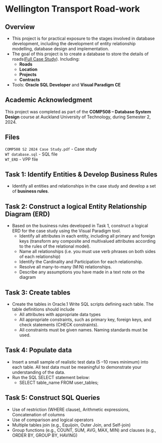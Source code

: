# Wellington Transport Road-work

## Overview
* This project is for practical exposure to the stages involved in database development, including the development of entity relationship modelling, database design and implementation.
* The goal of this project is to create a database to store the details of roads([Full Case Study](https://github.com/NguyenThuan-data/Database_schoolPro_1/blob/master/COMP508%20S2%202024%20Case%20Study.pdf)). Including:
    - **Roads**
    - **Location**
    - **Projects**
    - **Contracts**
* Tools: **Oracle SQL Developer** and **Visual Paradigm CE**

## Academic Acknowledgment
This project was completed as part of the **COMP508 – Database System Design** course at Auckland University of Technology, during Semester 2, 2024.

## Files
`COMP508 S2 2024 Case Study.pdf` - Case study  
`WT database.sql` - SQL file  
`WT_ERD` - VPP file  

## Task 1: Identify Entities & Develop Business Rules
- Identify all entities and relationships in the case study and develop a set of **business rules**.
## Task 2: Construct a logical Entity Relationship Diagram (ERD)
- Based on the business rules developed in Task 1, construct a logical ERD for the case study using the
Visual Paradigm tool.
  - Identify all attributes in each entity, including all primary and foreign keys (transform any
composite and multivalued attributes according to the rules of the relational model).
  - Name all relationships (i.e. you must use verb phrases on both sides of each relationship)
  - Identify the Cardinality and Participation for each relationship.
  - Resolve all many-to-many (M:N) relationships.
  - Describe any assumptions you have made in a text note on the diagram
## Task 3: Create tables
- Create the tables in Oracle.1 Write SQL scripts defining each table. The table definitions should include
  - All attributes with appropriate data types
  - All appropriate constraints, such as primary key, foreign keys, and check statements (CHECK constraints).
  - All constraints must be given names. Naming standards must be used.
## Task 4: Populate data
- Insert a small sample of realistic test data (5 –10 rows minimum) into each table. All test data must be meaningful to demonstrate your understanding of the data.
- Run the SQL SELECT statement below:
  - SELECT table_name FROM user_tables;
## Task 5: Construct SQL Queries
- Use of restriction (WHERE clause), Arithmetic expressions, Concatenation of columns
- Use of comparison and logical operators
- Multiple tables join (e.g., Equijoin, Outer Join, and Self-join)
- Group functions (e.g., COUNT, SUM, AVG, MAX, MIN) and clauses (e.g., ORDER BY, GROUP
BY, HAVING)
